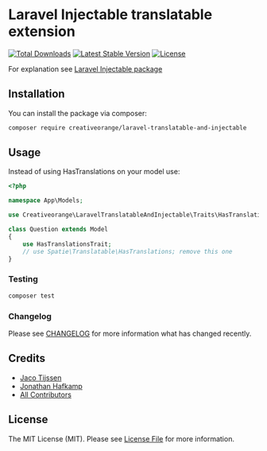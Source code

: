 # Laravel Injectable translatable extension

[![Total Downloads](https://poser.pugx.org/creativeorange/laravel-translatable-and-injectable/d/total.svg)](https://packagist.org/packages/creativeorange/laravel-translatable-and-injectable)
[![Latest Stable Version](https://poser.pugx.org/creativeorange/laravel-translatable-and-injectable/v/stable.svg)](https://packagist.org/packages/creativeorange/laravel-translatable-and-injectable)
[![License](https://poser.pugx.org/creativeorange/laravel-translatable-and-injectable/license.svg)](https://packagist.org/packages/creativeorange/laravel-translatable-and-injectable)

For explanation see [Laravel Injectable package](https://packagist.org/packages/creativeorange/laravel-injectable)

## Installation

You can install the package via composer:

```bash
composer require creativeorange/laravel-translatable-and-injectable
```

## Usage
Instead of using HasTranslations on your model use:
``` php
<?php

namespace App\Models;

use Creativeorange\LaravelTranslatableAndInjectable\Traits\HasTranslationsTrait;

class Question extends Model
{
    use HasTranslationsTrait;
    // use Spatie\Translatable\HasTranslations; remove this one
}
```

### Testing

``` bash
composer test
```

### Changelog

Please see [CHANGELOG](CHANGELOG.md) for more information what has changed recently.

## Credits

- [Jaco Tijssen](https://github.com/creativeorange)
- [Jonathan Hafkamp](https://github.com/creativeorange)
- [All Contributors](../../contributors)

## License

The MIT License (MIT). Please see [License File](LICENSE.md) for more information.